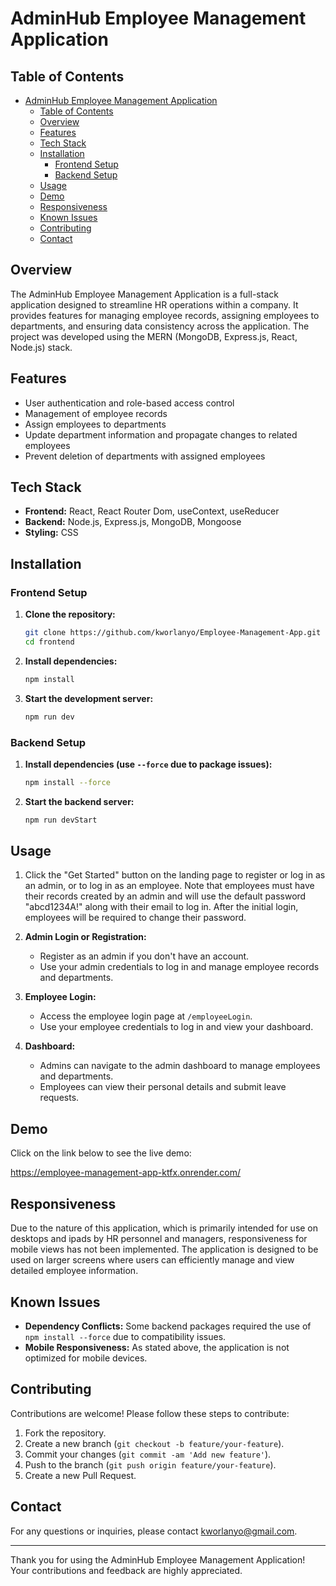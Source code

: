 # AdminHub Employee Management Application

## Table of Contents

- [AdminHub Employee Management Application](#adminhub-employee-management-application)
  - [Table of Contents](#table-of-contents)
  - [Overview](#overview)
  - [Features](#features)
  - [Tech Stack](#tech-stack)
  - [Installation](#installation)
    - [Frontend Setup](#frontend-setup)
    - [Backend Setup](#backend-setup)
  - [Usage](#usage)
  - [Demo](#demo)
  - [Responsiveness](#responsiveness)
  - [Known Issues](#known-issues)
  - [Contributing](#contributing)
  - [Contact](#contact)

## Overview

The AdminHub Employee Management Application is a full-stack application designed to streamline HR operations within a company. It provides features for managing employee records, assigning employees to departments, and ensuring data consistency across the application. The project was developed using the MERN (MongoDB, Express.js, React, Node.js) stack.

## Features

- User authentication and role-based access control
- Management of employee records
- Assign employees to departments
- Update department information and propagate changes to related employees
- Prevent deletion of departments with assigned employees

## Tech Stack

- **Frontend:** React, React Router Dom, useContext, useReducer
- **Backend:** Node.js, Express.js, MongoDB, Mongoose
- **Styling:** CSS

## Installation

### Frontend Setup

1. **Clone the repository:**

   ```sh
   git clone https://github.com/kworlanyo/Employee-Management-App.git
   cd frontend
   ```

2. **Install dependencies:**

   ```sh
   npm install
   ```

3. **Start the development server:**

   ```sh
   npm run dev
   ```

### Backend Setup

1. **Install dependencies (use `--force` due to package issues):**

   ```sh
   npm install --force
   ```

2. **Start the backend server:**

   ```sh
   npm run devStart
   ```

## Usage

1. Click the "Get Started" button on the landing page to register or log in as an admin, or to log in as an employee. Note that employees must have their records created by an admin and will use the default password "abcd1234A!" along with their email to log in. After the initial login, employees will be required to change their password.
   
2. **Admin Login or Registration:**
   - Register as an admin if you don't have an account.
   - Use your admin credentials to log in and manage employee records and departments.

3. **Employee Login:**
   - Access the employee login page at `/employeeLogin`.
   - Use your employee credentials to log in and view your dashboard.

4. **Dashboard:**
   - Admins can navigate to the admin dashboard to manage employees and departments.
   - Employees can view their personal details and submit leave requests.

## Demo
Click on the link below to see the live demo:

https://employee-management-app-ktfx.onrender.com/

## Responsiveness

Due to the nature of this application, which is primarily intended for use on desktops and ipads by HR personnel and managers, responsiveness for mobile views has not been implemented. The application is designed to be used on larger screens where users can efficiently manage and view detailed employee information.

## Known Issues

- **Dependency Conflicts:** Some backend packages required the use of `npm install --force` due to compatibility issues.
- **Mobile Responsiveness:** As stated above, the application is not optimized for mobile devices.

## Contributing

Contributions are welcome! Please follow these steps to contribute:

1. Fork the repository.
2. Create a new branch (`git checkout -b feature/your-feature`).
3. Commit your changes (`git commit -am 'Add new feature'`).
4. Push to the branch (`git push origin feature/your-feature`).
5. Create a new Pull Request.

## Contact

For any questions or inquiries, please contact [kworlanyo@gmail.com](mailto:kworlanyo@gmail.com).

---

Thank you for using the AdminHub Employee Management Application! Your contributions and feedback are highly appreciated.